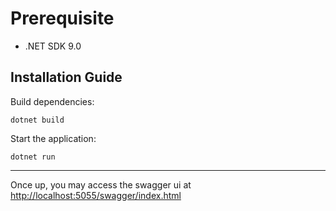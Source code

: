 # Prerequisite
* .NET SDK 9.0
## Installation Guide

Build dependencies:
```
dotnet build
```

Start the application:

```
dotnet run
```

------------

Once up, you may access the swagger ui at [http://localhost:5055/swagger/index.html](http://localhost:5055/swagger/index.html) 